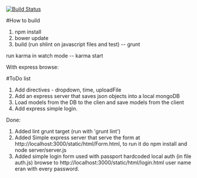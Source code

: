 [![Build Status](https://travis-ci.org/webforbusinesses/forms.png?branch=master)](https://travis-ci.org/webforbusinesses/forms)

#How to build
1. npm install
2. bower update
3. build (run shlint on javascript files and test) -- grunt

run karma in watch mode -- karma start

With express browse:


#ToDo list
1. Add directives - dropdown, time, uploadFile
2. Add an express server that saves json objects into a local mongoDB
3. Load models from the DB to the clien and save models from the client
4. Add express simple login.

Done:
1. Added lint grunt target (run with 'grunt lint')
2. Added Simple express server that serve the form at http://localhost:3000/static/html/Form.html, to run it do npm install and node server/server.js
3. Added simple login form used with passport hardcoded local auth (in file auth.js) browse to  http://localhost:3000/static/html/login.html user name eran with every password.
